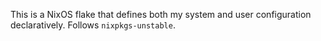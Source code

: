 This is a NixOS flake that defines both my system and user configuration 
declaratively. Follows `nixpkgs-unstable`.

